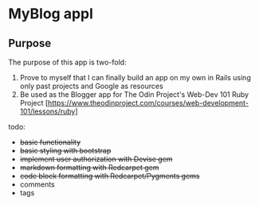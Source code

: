 # MyBlog appl

## Purpose

The purpose of this app is two-fold:
1. Prove to myself that I can finally build an app on my own in Rails using only past projects and Google as resources
2. Be used as the Blogger app  for The Odin Project's Web-Dev 101 Ruby Project [https://www.theodinproject.com/courses/web-development-101/lessons/ruby]

todo:

- ~~basic functionality~~
- ~~basic styling with bootstrap~~
- ~~implement user authorization with Devise gem~~
- ~~markdown formatting with Redcarpet gem~~
- ~~code block formatting with Redcarpet/Pygments gems~~
- comments
- tags

